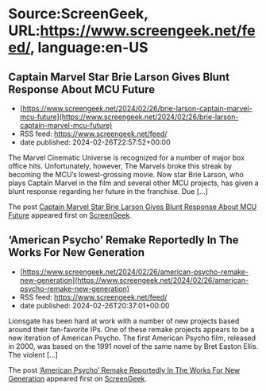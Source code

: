 # Source:ScreenGeek, URL:https://www.screengeek.net/feed/, language:en-US

## Captain Marvel Star Brie Larson Gives Blunt Response About MCU Future
 - [https://www.screengeek.net/2024/02/26/brie-larson-captain-marvel-mcu-future](https://www.screengeek.net/2024/02/26/brie-larson-captain-marvel-mcu-future)
 - RSS feed: https://www.screengeek.net/feed/
 - date published: 2024-02-26T22:57:52+00:00

<p>The Marvel Cinematic Universe is recognized for a number of major box office hits. Unfortunately, however, The Marvels broke this streak by becoming the MCU&#8217;s lowest-grossing movie. Now star Brie Larson, who plays Captain Marvel in the film and several other MCU projects, has given a blunt response regarding her future in the franchise. Due [...]</p>
<p>The post <a href="https://www.screengeek.net/2024/02/26/brie-larson-captain-marvel-mcu-future/">Captain Marvel Star Brie Larson Gives Blunt Response About MCU Future</a> appeared first on <a href="https://www.screengeek.net">ScreenGeek</a>.</p>

## ‘American Psycho’ Remake Reportedly In The Works For New Generation
 - [https://www.screengeek.net/2024/02/26/american-psycho-remake-new-generation](https://www.screengeek.net/2024/02/26/american-psycho-remake-new-generation)
 - RSS feed: https://www.screengeek.net/feed/
 - date published: 2024-02-26T20:37:01+00:00

<p>Lionsgate has been hard at work with a number of new projects based around their fan-favorite IPs. One of these remake projects appears to be a new iteration of American Psycho. The first American Psycho film, released in 2000, was based on the 1991 novel of the same name by Bret Easton Ellis. The violent [...]</p>
<p>The post <a href="https://www.screengeek.net/2024/02/26/american-psycho-remake-new-generation/">&#8216;American Psycho&#8217; Remake Reportedly In The Works For New Generation</a> appeared first on <a href="https://www.screengeek.net">ScreenGeek</a>.</p>

